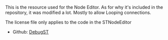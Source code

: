 This is the resource used for the Node Editor.
As for why it's included in the repository, it was modified a lot. Mostly to allow Looping connections.

The license file only applies to the code in the STNodeEditor

* Github: [DebugST](https://github.com/DebugST/)